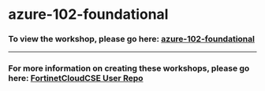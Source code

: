 <h1>azure-102-foundational</h1><h3>To view the workshop, please go here: <a href=https://fortinetcloudcse.github.io/azure-102-foundational/>azure-102-foundational</a></h3><hr><h3>For more information on creating these workshops, please go here: <a href=https://fortinetcloudcse.github.io/UserRepo/>FortinetCloudCSE User Repo</a></h3>